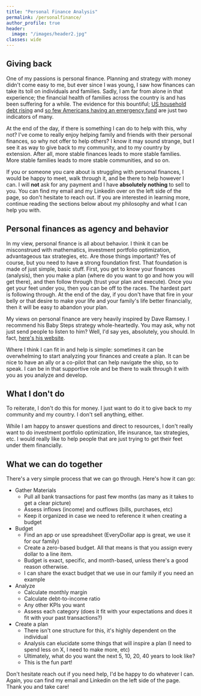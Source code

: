 ```yaml
---
title: "Personal Finance Analysis"
permalink: /personalfinance/
author_profile: true
header:
  image: "/images/header2.jpg"
classes: wide
---
```


## Giving back
One of my passions is personal finance. Planning and strategy with money didn't come easy to me, but ever since I was young, I saw how finances can take its toll on individuals and families. Sadly, I am far from alone in that experience; the financial health of families across the country is and has been suffering for a while. The evidence for this bountiful; [US household debt rising](https://www.reuters.com/markets/us/us-household-debt-jumps-1690-trillion-2023-02-16/) and [so few Americans having an emergency fund](https://www.momentive.ai/en/blog/cnbc-financial-literacy-2023/) are just two indicators of many.

At the end of the day, if there is something I can do to help with this, why not? I've come to really enjoy helping family and friends with their personal finances, so why not offer to help others? I know it may sound strange, but I see it as way to give back to my community, and to my country by extension. After all, more stable finances leads to more stable families. More stable families leads to more stable communities, and so on. 

If you or someone you care about is struggling with personal finances, I would be happy to meet, walk through it, and be there to help however I can. I will **not** ask for any payment and I have **absolutely nothing** to sell to you. You can find my email and my Linkedin over on the left side of the page, so don't hesitate to reach out. If you are interested in learning more, continue reading the sections below about my philosophy and what I can help you with.

## Personal finances as agency and behavior
In my view, personal finance is all about behavior. I think it can be misconstrued with mathematics, investment portfolio optimization, advantageous tax strategies, etc. Are those things important? Yes of course, but you need to have a strong foundation first. That foundation is made of just simple, basic stuff. First, you get to know your finances (analysis), then you make a plan (where do you want to go and how you will get there), and then follow through (trust your plan and execute). Once you get your feet under you, then you can be off to the races. The hardest part is following through. At the end of the day, if you don't have that fire in your belly or that desire to make your life and your family's life better financially, then it will be easy to abandon your plan.

My views on personal finance are very heavily inspired by Dave Ramsey. I recommend his Baby Steps strategy whole-heartedly. You may ask, why not just send people to listen to him? Well, I'd say yes, absolutely, you should. In fact, [here's his website](https://www.ramseysolutions.com). 

Where I think I can fit in and help is simple: sometimes it can be overwhelming to start analyzing your finances and create a plan. It can be nice to have an ally or a co-pilot that can help navigate the ship, so to speak. I can be in that supportive role and be there to walk through it with you as you analyze and develop.

## What I don't do
To reiterate, I don't do this for money. I just want to do it to give back to my community and my country. I don't sell anything, either. 

While I am happy to answer questions and direct to resources, I don't really want to do investment portfolio optimization, life insurance, tax strategies, etc. I would really like to help people that are just trying to get their feet under them financially.

## What we can do together
There's a very simple process that we can go through. Here's how it can go:

* Gather Materials
    * Pull all bank transactions for past few months (as many as it takes to get a clear picture)
    * Assess inflows (income) and outflows (bills, purchases, etc)
    * Keep it organized in case we need to reference it when creating a budget
* Budget
    * Find an app or use spreadsheet (EveryDollar app is great, we use it for our family)
    * Create a zero-based budget. All that means is that you assign every dollar to a line item.
    * Budget is exact, specific, and month-based, unless there's a good reason otherwise.
    * I can share the exact budget that we use in our family if you need an example
* Analyze
    * Calculate monthly margin
    * Calculate debt-to-income ratio
    * Any other KPIs you want
    * Assess each category (does it fit with your expectations and does it fit with your past transactions?)
* Create a plan
    * There isn't one structure for this, it's highly dependent on the individual
    * Analysis can elucidate some things that will inspire a plan (I need to spend less on X, I need to make more, etc)
    * Ultimately, what do you want the next 5, 10, 20, 40 years to look like?
    * This is the fun part!

Don't hesitate reach out if you need help, I'd be happy to do whatever I can. Again, you can find my email and Linkedin on the left side of the page. Thank you and take care!